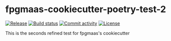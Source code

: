 # fpgmaas-cookiecutter-poetry-test-2

[![Release](https://img.shields.io/github/v/release/MohsenHNSJ/fpgmaas-cookiecutter-poetry-test-2)](https://img.shields.io/github/v/release/MohsenHNSJ/fpgmaas-cookiecutter-poetry-test-2)
[![Build status](https://img.shields.io/github/actions/workflow/status/MohsenHNSJ/fpgmaas-cookiecutter-poetry-test-2/main.yml?branch=main)](https://github.com/MohsenHNSJ/fpgmaas-cookiecutter-poetry-test-2/actions/workflows/main.yml?query=branch%3Amain)
[![Commit activity](https://img.shields.io/github/commit-activity/m/MohsenHNSJ/fpgmaas-cookiecutter-poetry-test-2)](https://img.shields.io/github/commit-activity/m/MohsenHNSJ/fpgmaas-cookiecutter-poetry-test-2)
[![License](https://img.shields.io/github/license/MohsenHNSJ/fpgmaas-cookiecutter-poetry-test-2)](https://img.shields.io/github/license/MohsenHNSJ/fpgmaas-cookiecutter-poetry-test-2)

This is the seconds refined test for fpgmaas's cookiecutter
